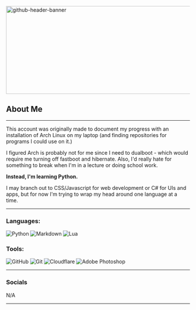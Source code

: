 
<img width="1700" height="240" alt="github-header-banner" src="https://github.com/user-attachments/assets/146918cc-03da-4b89-b48e-25f15e069cef" />

## About Me
------

This account was originally made to document my progress with an installation of Arch Linux on my laptop (and finding repositories for programs I could use on it.)

I figured Arch is probably not for me since I need to dualboot - which would require me turning off fastboot and hibernate. Also, I'd really hate for something to break when I'm in a lecture or doing school work.

**Instead, I'm learning Python.**

I may branch out to CSS/Javascript for web development or C# for UIs and apps, but for now I'm trying to wrap my head around one language at a time.

------
### Languages:
![Python](https://img.shields.io/badge/python-57635A?style=for-the-badge&logo=python&logoColor=white) ![Markdown](https://img.shields.io/badge/markdown-57635A?style=for-the-badge&logo=markdown&logoColor=white) ![Lua](https://img.shields.io/badge/lua-57635A?style=for-the-badge&logo=lua&logoColor=white)

### Tools:
![GitHub](https://img.shields.io/badge/github-57635A?style=for-the-badge&logo=github&logoColor=white) ![Git](https://img.shields.io/badge/git-57635A?style=for-the-badge&logo=git&logoColor=white) ![Cloudflare](https://img.shields.io/badge/Cloudflare-57635A?style=for-the-badge&logo=Cloudflare&logoColor=white) ![Adobe Photoshop](https://img.shields.io/badge/adobe%20photoshop-57635A?style=for-the-badge&logo=adobe%20photoshop&logoColor=white)

------

### Socials
N/A

------






<!--
**JohnSilentHill/johnsilenthill** is a ✨ _special_ ✨ repository because its `README.md` (this file) appears on your GitHub profile.

Here are some ideas to get you started:

- 🔭 I’m currently working on ...
- 🌱 I’m currently learning ...
- 👯 I’m looking to collaborate on ...
- 🤔 I’m looking for help with ...
- 💬 Ask me about ...
- 📫 How to reach me: ...
- 😄 Pronouns: ...
- ⚡ Fun fact: ...
-->
